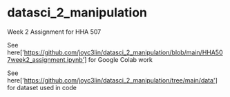 # datasci_2_manipulation

Week 2 Assignment for HHA 507

See here['https://github.com/joyc3lin/datasci_2_manipulation/blob/main/HHA507week2_assignment.ipynb'] for Google Colab work

See here['https://github.com/joyc3lin/datasci_2_manipulation/tree/main/data'] for dataset used in code 
